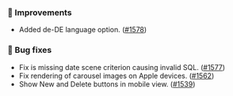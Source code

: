 ### 🎨 Improvements
* Added de-DE language option. ([#1578](https://github.com/stashapp/stash/pull/1578))

### 🐛 Bug fixes
* Fix is missing date scene criterion causing invalid SQL. ([#1577](https://github.com/stashapp/stash/pull/1577))
* Fix rendering of carousel images on Apple devices. ([#1562](https://github.com/stashapp/stash/pull/1562))
* Show New and Delete buttons in mobile view. ([#1539](https://github.com/stashapp/stash/pull/1539))
